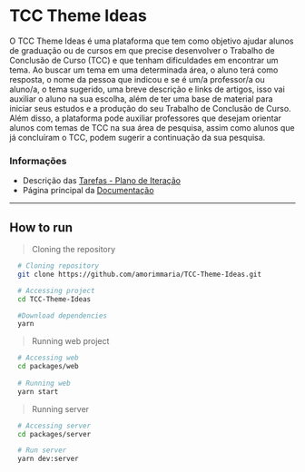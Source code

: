 # TCC Theme Ideas

O TCC Theme Ideas é uma plataforma que  tem como objetivo ajudar alunos de graduação ou de cursos em que precise desenvolver  o Trabalho de Conclusão de Curso (TCC) e  que tenham dificuldades em encontrar um tema. Ao buscar um tema em uma determinada área, o aluno terá como resposta, o nome da pessoa que indicou e se é um/a professor/a ou aluno/a, o tema sugerido, uma breve descrição e  links de artigos, isso vai auxiliar o aluno na sua escolha, além de ter uma base de material para iniciar seus estudos e a produção do seu Trabalho de Conclusão de Curso. Além disso, a plataforma pode auxiliar professores que desejam orientar alunos com temas de TCC na sua área de pesquisa, assim como alunos que já concluíram o TCC, podem sugerir a continuação da sua pesquisa.


### Informações 
* Descrição das [Tarefas - Plano de Iteração](docs/tarefas.md)
* Página principal da [Documentação](docs/docs.md)

---
## How to run

  > Cloning the repository
  ```bash
    # Cloning repository
    git clone https://github.com/amorimmaria/TCC-Theme-Ideas.git
  ```
  > 
  ```bash
    # Accessing project
    cd TCC-Theme-Ideas

    #Download dependencies
    yarn
  ```
  > Running web project
  ```bash
    # Accessing web
    cd packages/web
    
    # Running web 
    yarn start
  ```

  > Running server
  ```bash
    # Accessing server
    cd packages/server

    # Run server
    yarn dev:server
  ```

